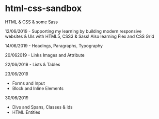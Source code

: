 # html-css-sandbox
HTML &amp; CSS &amp; some Sass

12/06/2019 - Supporting my learning by building modern responsive websites & UIs with HTML5, CSS3 & Sass! Also learning Flex and CSS Grid

14/06/2019 - Headings, Paragraphs, Typography

20/062019 - Links Images and Attribute

22/06/2019 - Lists & Tables

23/06/2019 
- Forms and Input
- Block and Inline Elements

30/06/2019 
- Divs and Spans, Classes & Ids
- HTML Entities